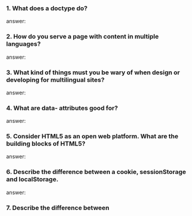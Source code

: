

### 1. What does a doctype do?  
answer:

### 2. How do you serve a page with content in multiple languages?  
answer:

### 3. What kind of things must you be wary of when design or developing for multilingual sites?  
answer:

### 4. What are data- attributes good for?  
answer:

### 5. Consider HTML5 as an open web platform. What are the building blocks of HTML5?  
answer:

### 6. Describe the difference between a cookie, sessionStorage and localStorage.  
answer:

### 7. Describe the difference between <script>, <script async> and <script defer>.  
answer:

### 8. Why is it generally a good idea to position CSS <link>s between <head></head> and JS <script>s just before </body>? Do you know any exceptions?  
answer:

### 9. What is progressive rendering?  
answer:

### 10. Why you would use a srcset attribute in an image tag? Explain the process the browser uses when evaluating the content of this attribute.  
answer:

### 11. Have you used different HTML templating languages before?  
answer:
